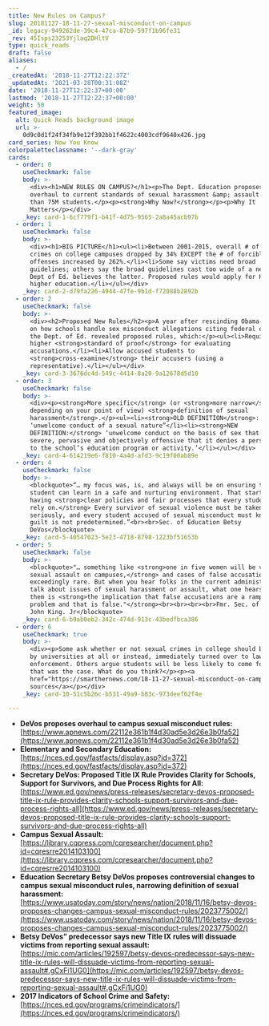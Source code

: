```yaml
---
title: New Rules on Campus?
slug: 20181127-18-11-27-sexual-misconduct-on-campus
_id: legacy-949262de-39c4-47ca-87b9-597f1b96fe31
_rev: 45Isps23253Yjlaq2DHltV
type: quick_reads
draft: false
aliases:
  - /
_createdAt: '2018-11-27T12:22:37Z'
_updatedAt: '2021-03-28T00:31:08Z'
date: '2018-11-27T12:22:37+00:00'
lastmod: '2018-11-27T12:22:37+00:00'
weight: 50
featured_image:
  alt: Quick Reads background image
  url: >-
    0d9c0d1f24f34fb9e12f392bb1f4622c4003cdf9640x426.jpg
card_series: Now You Know
colorpaletteclassname: '--dark-gray'
cards:
  - order: 0
    useCheckmark: false
    body: >-
      <div><h1>NEW RULES ON CAMPUS?</h1><p>The Dept. Education proposes an
      overhaul to current standards of sexual harassment &amp; assault for more
      than 75M students.</p><p><strong>Why Now?</strong></p><p>Why It
      Matters</p></div>
    _key: card-1-6cf779f1-b41f-4d75-9565-2a8a45acb97b
  - order: 1
    useCheckmark: false
    body: >-
      <div><h1>BIG PICTURE</h1><ul><li>Between 2001-2015, overall # of reported
      crimes on college campuses dropped by 34% EXCEPT the # of forcible sex
      offenses increased by 262%.</li><li>Some say victims need broad
      guidelines; others say the broad guidelines cast too wide of a net. The
      Dept of Ed. believes the latter. Proposed rules would apply for K-12 &amp;
      higher education.</li></ul></div>
    _key: card-2-d79fa226-4944-47fe-9b1d-f72088b2892b
  - order: 2
    useCheckmark: false
    body: >-
      <div><h2>Proposed New Rules</h2><p>A year after rescinding Obama-era rules
      on how schools handle sex misconduct allegations citing federal overreach,
      the Dept. of Ed. revealed proposed rules, which:</p><ul><li>Require a
      higher <strong>standard of proof</strong> for evaluating
      accusations.</li><li>Allow accused students to
      <strong>cross-examine</strong> their accusers (using a
      representative).</li></ul></div>
    _key: card-3-3676dc4d-549c-4414-8a20-9a12678d5d10
  - order: 3
    useCheckmark: false
    body: >-
      <div><p><strong>More specific</strong> (or <strong>more narrow</strong>,
      depending on your point of view) <strong>definition of sexual
      harassment</strong>.</p><ul><li><strong>OLD DEFINITION</strong>:
      ‘unwelcome conduct of a sexual nature”</li><li><strong>NEW
      DEFINITION:</strong> ‘unwelcome conduct on the basis of sex that is so
      severe, pervasive and objectively offensive that it denies a person access
      to the school’s education program or activity.’</li></ul></div>
    _key: card-4-614219e6-f810-4a4d-afd3-9c19f00ab89e
  - order: 4
    useCheckmark: false
    body: >-
      <blockquote>“… my focus was, is, and always will be on ensuring that every
      student can learn in a safe and nurturing environment. That starts with
      having <strong>clear policies and fair processes that every student can
      rely on.</strong> Every survivor of sexual violence must be taken
      seriously, and every student accused of sexual misconduct must know that
      guilt is not predetermined.”<br><br>Sec. of Education Betsy
      DeVos</blockquote>
    _key: card-5-40547023-5e23-4718-8798-1223bf51653b
  - order: 5
    useCheckmark: false
    body: >-
      <blockquote>"… something like <strong>one in five women will be victims of
      sexual assault on campuses,</strong> and cases of false accusations are
      exceedingly rare. But when you hear folks in the current administration
      talk about issues of sexual harassment or assault, what one hears from
      them is <strong>the implication that false accusations are a rampant
      problem and that is false."</strong><br><br><br><br>Fmr. Sec. of Education
      John King. Jr</blockquote>
    _key: card-6-b9ab0eb2-342c-474d-913c-43bedfbca386
  - order: 6
    useCheckmark: true
    body: >-
      <div><p>Some ask whether or not sexual crimes in college should be handled
      by universities at all or instead, immediately turned over to law
      enforcement. Others argue students will be less likely to come forward if
      that was the case. What do you think?</p><p><a
      href="https://smarthernews.com/18-11-27-sexual-misconduct-on-campus/">view
      sources</a></p></div>
    _key: card-10-51c5b26c-b531-49a9-b83c-973deef62f4e

---
```

* **DeVos proposes overhaul to campus sexual misconduct rules:**  
[https://www.apnews.com/22112e361b1f4d30ad5e3d26e3b0fa52](https://www.apnews.com/22112e361b1f4d30ad5e3d26e3b0fa52)
* **Elementary and Secondary Education:**  
[https://nces.ed.gov/fastfacts/display.asp?id=372](https://nces.ed.gov/fastfacts/display.asp?id=372)
* **Secretary DeVos: Proposed Title IX Rule Provides Clarity for Schools, Support for Survivors, and Due Process Rights for All:**  
[https://www.ed.gov/news/press-releases/secretary-devos-proposed-title-ix-rule-provides-clarity-schools-support-survivors-and-due-process-rights-all](https://www.ed.gov/news/press-releases/secretary-devos-proposed-title-ix-rule-provides-clarity-schools-support-survivors-and-due-process-rights-all)
* **Campus Sexual Assault:**  
[https://library.cqpress.com/cqresearcher/document.php?id=cqresrre2014103100](https://library.cqpress.com/cqresearcher/document.php?id=cqresrre2014103100)
* **Education Secretary Betsy DeVos proposes controversial changes to campus sexual misconduct rules, narrowing definition of sexual harassment:** [https://www.usatoday.com/story/news/nation/2018/11/16/betsy-devos-proposes-changes-campus-sexual-misconduct-rules/2023775002/](https://www.usatoday.com/story/news/nation/2018/11/16/betsy-devos-proposes-changes-campus-sexual-misconduct-rules/2023775002/)
* **Betsy DeVos” predecessor says new Title IX rules will dissuade victims from reporting sexual assault:**  
[https://mic.com/articles/192597/betsy-devos-predecessor-says-new-title-ix-rules-will-dissuade-victims-from-reporting-sexual-assault#.gCxFi1UG0](https://mic.com/articles/192597/betsy-devos-predecessor-says-new-title-ix-rules-will-dissuade-victims-from-reporting-sexual-assault#.gCxFi1UG0)
* **2017 Indicators of School Crime and Safety:**  
[https://nces.ed.gov/programs/crimeindicators/](https://nces.ed.gov/programs/crimeindicators/)
